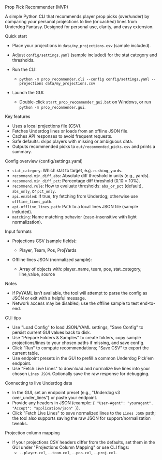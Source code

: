 Prop Pick Recommender (MVP)

A simple Python CLI that recommends player prop picks (over/under) by comparing your personal projections to live (or cached) lines from Underdog Fantasy. Designed for personal use, clarity, and easy extension.

Quick start

- Place your projections in `data/my_projections.csv` (sample included).
- Adjust `config/settings.yaml` (sample included) for the stat category and thresholds.
- Run the CLI:

  - `python -m prop_recommender.cli --config config/settings.yaml --projections data/my_projections.csv`

- Launch the GUI:
  - Double-click `start_prop_recommender_gui.bat` on Windows, or run `python -m prop_recommender.gui`.

Key features

- Uses a local projections file (CSV).
- Fetches Underdog lines or loads from an offline JSON file.
- Caches API responses to avoid frequent requests.
- Safe defaults: skips players with missing or ambiguous data.
- Outputs recommended picks to `out/recommended_picks.csv` and prints a summary.

Config overview (config/settings.yaml)

- `stat_category`: Which stat to target, e.g. `rushing_yards`.
- `recommend.min_diff_abs`: Absolute diff threshold in units (e.g., yards).
- `recommend.min_diff_pct`: Percentage diff threshold (0.10 = 10%).
- `recommend.rule`: How to evaluate thresholds: `abs_or_pct` (default), `abs_only`, or `pct_only`.
- `api.enabled`: If true, try fetching from Underdog; otherwise use `offline_lines_path`.
- `api.offline_lines_path`: Path to a local lines JSON file (sample included).
- `matching`: Name matching behavior (case-insensitive with light normalization).

Input formats

- Projections CSV (sample fields):
  - Player, Team, Pos, ProjYards

- Offline lines JSON (normalized sample):
  - Array of objects with: player_name, team, pos, stat_category, line_value, source

Notes

- If PyYAML isn’t available, the tool will attempt to parse the config as JSON or exit with a helpful message.
- Network access may be disabled; use the offline sample to test end-to-end.

GUI tips

- Use "Load Config" to load JSON/YAML settings, "Save Config" to persist current GUI values back to disk.
- Use "Prepare Folders & Samples" to create folders, copy sample projections/lines to your chosen paths if missing, and save config.
- Click "Run" to compute recommendations; "Save CSV" to export the current table.
- Use endpoint presets in the GUI to prefill a common Underdog Pick'em endpoint.
- Use "Fetch Live Lines" to download and normalize live lines into your chosen `Lines JSON`. Optionally save the raw response for debugging.

Connecting to live Underdog data

- In the GUI, set an endpoint preset (e.g., "Underdog v3 over_under_lines") or paste your endpoint.
- Provide any headers in JSON (example: `{ "User-Agent": "youragent", "Accept": "application/json" }`).
- Click "Fetch Live Lines" to save normalized lines to the `Lines JSON` path; the tool also supports saving the raw JSON for support/normalization tweaks.

Projection column mapping

- If your projections CSV headers differ from the defaults, set them in the GUI under "Projections Column Mapping" or use CLI flags:
  - `--player-col`, `--team-col`, `--pos-col`, `--proj-col`.

